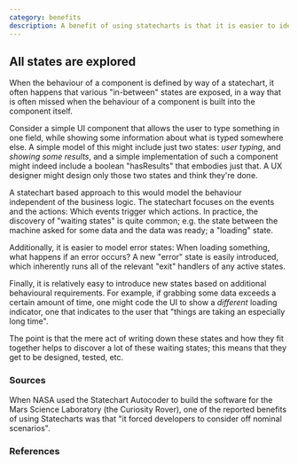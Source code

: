 ```yaml
---
category: benefits
description: A benefit of using statecharts is that it is easier to identify more states than otherwise.  Especially error states are highlighted, as are shorter in-between states.
---
```



## All states are explored

When the behaviour of a component is defined by way of a statechart, it often happens that various "in-between" states are exposed, in a way that is often missed when the behaviour of a component is built into the component itself.

Consider a simple UI component that allows the user to type something in one field, while showing some information about what is typed somewhere else.  A simple model of this might include just two states: _user typing_, and _showing some results_, and a simple implementation of such a component might indeed include a boolean "hasResults" that embodies just that.  A UX designer might design only those two states and think they're done.

A statechart based approach to this would model the behaviour independent of the business logic.  The statechart focuses on the events and the actions: Which events trigger which actions.  In practice, the discovery of "waiting states" is quite common; e.g. the state between the machine asked for some data and the data was ready; a "loading" state.

Additionally, it is easier to model error states: When loading something, what happens if an error occurs?  A new "error" state is easily introduced, which inherently runs all of the relevant "exit" handlers of any active states.

Finally, it is relatively easy to introduce new states based on additional behavioural requirements. For example, if grabbing some data exceeds a certain amount of time, one might code the UI to show a _different_ loading indicator, one that indicates to the user that "things are taking an especially long time".

The point is that the mere act of writing down these states and how they fit together helps to discover a lot of these waiting states; this means that they get to be designed, tested, etc.

### Sources

When NASA used the Statechart Autocoder to build the software for the Mars Science Laboratory (the Curiosity Rover), one of the reported benefits of using Statecharts was that "it forced developers to consider off nominal scenarios".

### References


